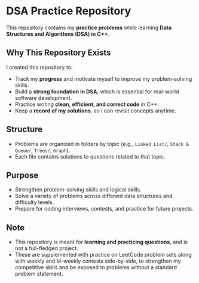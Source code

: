 # DSA Practice Repository  

This repository contains my **practice problems** while learning **Data Structures and Algorithms (DSA) in C++**.  

## Why This Repository Exists  
I created this repository to:  
- Track my **progress** and motivate myself to improve my problem-solving skills.  
- Build a **strong foundation in DSA**, which is essential for real-world software development.  
- Practice writing **clean, efficient, and correct code** in C++.  
- Keep a **record of my solutions**, so I can revisit concepts anytime.  

## Structure  
- Problems are organized in folders by topic (e.g., `Linked List/`, `Stack & Queue/`, `Trees/`, `Graph`).  
- Each file contains solutions to questions related to that topic.  

## Purpose  
- Strengthen problem-solving skills and logical skills.  
- Solve a variety of problems across different data structures and difficulty levels.  
- Prepare for coding interviews, contests, and practice for future projects.  

## Note 
- This repository is meant for **learning and practicing questions**, and is not a full-fledged project.  
- These are supplemented with practice on LeetCode problem sets along with weekly and bi-weekly contests side-by-side, to strengthen my competitive skills and be exposed to problems without a standard problem statement.
